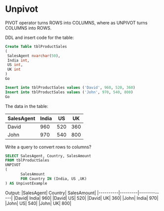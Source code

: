 # Unpivot

PIVOT operator turns ROWS into COLUMNS, where as UNPIVOT turns COLUMNS into ROWS.

DDL and insert code for the table:
```SQL
Create Table tblProductSales
(
 SalesAgent nvarchar(50),
 India int,
 US int,
 UK int
)
Go

Insert into tblProductSales values ('David', 960, 520, 360)
Insert into tblProductSales values ('John', 970, 540, 800)
Go
```

The data in the table:

|SalesAgent|	India|	US|	UK|
|----------|-------|----|---|
|David|	960|	520|	360|
|John|	970|	540|	800|


Write a query to convert rows to columns?

```SQL
SELECT SalesAgent, Country, SalesAmount
FROM tblProductSales
UNPIVOT
(
       SalesAmount
       FOR Country IN (India, US ,UK)
) AS UnpivotExample
```

Output:
|SalesAgent|	Country|	SalesAmount|
|----------|---------|-------------|
|David|	India|	960|
|David|	US|	520|
|David|	UK|	360|
|John|	India|	970|
|John|	US|	540|
|John|	UK|	800|
